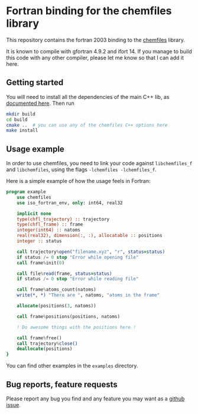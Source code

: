 # Fortran binding for the chemfiles library

This repository contains the fortran 2003 binding to the [chemfiles](https://github.com/chemfiles/chemfiles) library.

It is known to compile with gfortran 4.9.2 and ifort 14. If you manage to build this code
with any other compiler, please let me know so that I can add it here.

## Getting started

You will need to install all the dependencies of the main C++ lib, as [documented here](http://chemfiles.readthedocs.org/en/latest/installation.html). Then run

```bash
mkdir build
cd build
cmake ..  # you can use any of the chemfiles C++ options here
make install
```

## Usage example

In order to use chemfiles, you need to link your code against `libchemfiles_f` and
`libchemfiles`, using the flags `-lchemfiles -lchemfiles_f`.

Here is a simple example of how the usage feels in Fortran:

```fortran
program example
    use chemfiles
    use iso_fortran_env, only: int64, real32

    implicit none
    type(chfl_trajectory) :: trajectory
    type(chfl_frame) :: frame
    integer(int64) :: natoms
    real(real32), dimension(:, :), allocatable :: positions
    integer :: status

    call trajectory%open("filename.xyz", "r", status=status)
    if status /= 0 stop "Error while opening file"
    call frame%init(0)

    call file%read(frame, status=status)
    if status /= 0 stop "Error while reading file"

    call frame%atoms_count(natoms)
    write(*, *) "There are ", natoms, "atoms in the frame"

    allocate(positions(3, natoms))

    call frame%positions(positions, natoms)

    ! Do awesome things with the positions here !

    call frame%free()
    call trajectory%close()
    deallocate(positions)
}
```

You can find other examples in the `examples` directory.

## Bug reports, feature requests

Please report any bug you find and any feature you may want as a [github issue](https://github.com/chemfiles/chemfiles.f03/issues/new).
